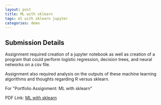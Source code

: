 ```yaml
---
layout: post
title: ML with sklearn
tags: ml with sklearn jupyter
categories: demo
---
```


## Submission Details

Assignment required creation of a jupyter notebook as well as creation of a program that could perform logistic regression, decision trees, and neural networks on a csv file.

Assignment also required analysis on the outputs of these machine learning algorithms and thoughts regarding R versus sklearn.

For "Portfolio Assignment: ML with sklearn"

PDF Link: [ML with sklearn](https://coltonxan.github.io/Class_Portfolio/MLwithsklearn-JupyterNotebook.pdf)
